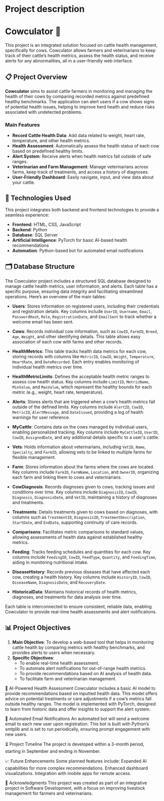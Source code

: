 # Project description 

# Cowculator 🐄
This project is an integrated solution focused on cattle health management, specifically for cows. Cowculator allows farmers and veterinarians to keep track of their cattle’s health metrics, assess the health status, and receive alerts for any abnormalities, all in a user-friendly web interface. 

## 📋 Project Overview

**Cowculator** aims to assist cattle farmers in monitoring and managing the health of their cows by comparing recorded metrics against predefined healthy benchmarks. The application can alert users if a cow shows signs of potential health issues, helping to improve herd health and reduce risks associated with undetected problems.

### Main Features
- **Record Cattle Health Data**: Add data related to weight, heart rate, temperature, and other health metrics.
- **Health Assessment**: Automatically assess the health status of each cow based on predefined healthy limits.
- **Alert System**: Receive alerts when health metrics fall outside of safe ranges.
- **Veterinarian and Farm Management**: Manage veterinarians across farms, keep track of treatments, and access a history of diagnoses.
- **User-Friendly Dashboard**: Easily navigate, input, and view data about your cattle.

## 🚀 Technologies Used

This project integrates both backend and frontend technologies to provide a seamless experience:
- **Frontend**: HTML, CSS, JavaScript
- **Backend**: Python
- **Database**: SQL Server
- **Artificial Intelligence**: PyTorch for basic AI-based health recommendations
- **Automation**: Python-based bot for automated email notifications

## 🗂 Database Structure

The Cowculator project includes a structured SQL database designed to manage cattle health metrics, user information, and alerts. Each table has a specific purpose, ensuring data integrity and facilitating streamlined operations. Here’s an overview of the main tables:

- **Users**: Stores information on registered users, including their credentials and registration details. Key columns include `UserID`, `Username`, `Email`, `PasswordHash`, `Role`, `RegistrationDate`, and `EmailSent` to track whether a welcome email has been sent.

- **Cows**: Records individual cow information, such as `CowID`, `FarmID`, `Breed`, `Age`, `Weight`, and other identifying details. This table allows easy association of each cow with farms and other records.

- **HealthMetrics**: This table tracks health data metrics for each cow, storing records with columns like `MetricID`, `CowID`, `Weight`, `Temperature`, `HeartRate`, and `DateRecorded`. Each entry enables monitoring of individual health metrics over time.

- **HealthMetricLimits**: Defines the acceptable health metric ranges to assess cow health status. Key columns include `LimitID`, `MetricName`, `MinValue`, and `MaxValue`, which represent the healthy bounds for each metric (e.g., weight, heart rate, temperature).

- **Alerts**: Stores alerts that are triggered when a cow’s health metrics fall outside of the defined limits. Key columns include `AlertID`, `CowID`, `MetricID`, `AlertMessage`, and `DateIssued`, providing a log of health warnings for user reference.

- **MyCattle**: Contains data on the cows managed by individual users, enabling personalized tracking. Key columns include `MyCattleID`, `UserID`, `CowID`, `AssignedDate`, and any additional details specific to a user's cattle.

- **Vets**: Holds information about veterinarians, including `VetID`, `Name`, `Specialty`, and `FarmID`, allowing vets to be linked to multiple farms for flexible management.

- **Farm**: Stores information about the farms where the cows are located. Key columns include `FarmID`, `FarmName`, `Location`, and `OwnerID`, organizing each farm and linking them to cows and veterinarians.

- **CowDiagnosis**: Records diagnoses given to cows, tracking issues and conditions over time. Key columns include `DiagnosisID`, `CowID`, `Diagnosis`, `DiagnosisDate`, and `VetID`, maintaining a history of diagnoses and treatments.

- **Treatments**: Details treatments given to cows based on diagnoses, with columns such as `TreatmentID`, `DiagnosisID`, `TreatmentDescription`, `StartDate`, and `EndDate`, supporting continuity of care records.

- **Comparisons**: Facilitates metric comparisons to standard values, allowing assessments of health data against established healthy metrics.

- **Feeding**: Tracks feeding schedules and quantities for each cow. Key columns include `FeedingID`, `CowID`, `FeedType`, `Quantity`, and `FeedingTime`, aiding in monitoring nutritional intake.

- **DiseaseHistory**: Records previous diseases that have affected each cow, creating a health history. Key columns include `HistoryID`, `CowID`, `DiseaseName`, `DiagnosisDate`, and `RecoveryDate`.

- **HistoricalData**: Maintains historical records of health metrics, diagnoses, and treatments for data analysis over time.

Each table is interconnected to ensure consistent, reliable data, enabling Cowculator to provide real-time health assessments and alert notifications.

## 📊 Project Objectives

1. **Main Objective**: To develop a web-based tool that helps in monitoring cattle health by comparing metrics with healthy benchmarks, and provides alerts to users when necessary.
2. **Specific Objectives**:
   - To enable real-time health assessment.
   - To automate alert notifications for out-of-range health metrics.
   - To provide recommendations based on AI analysis of health data.
   - To facilitate farm and veterinarian management.

🤖 AI-Powered Health Assessment
Cowculator includes a basic AI model to provide recommendations based on inputted health data. This model offers advice on potential treatments or care adjustments if a cow’s metrics fall outside healthy ranges.
The model is implemented with PyTorch, designed to learn from historic data and offer insights to support the alert system.

📧 Automated Email Notifications
An automated bot will send a welcome email to each new user upon registration. This bot is built with Python’s smtplib and is set to run periodically, ensuring prompt engagement with new users.

⏳ Project Timeline
The project is developed within a 3-month period, starting in September and ending in November.

📈 Future Enhancements
Some planned features include:
Expanded AI capabilities for more complex recommendations.
Enhanced dashboard visualizations.
Integration with mobile apps for remote access.

🐄 Acknowledgments
This project was created as part of an integrative project in Software Development, with a focus on improving livestock management for farmers and veterinarians.
